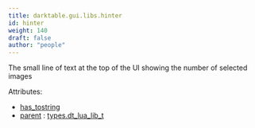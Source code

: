 ```yaml
---
title: darktable.gui.libs.hinter
id: hinter
weight: 140
draft: false
author: "people"
---
```


The small line of text at the top of the UI showing the number of selected images

Attributes:
* [has_tostring](../../../Attributes#has_tostring)
* [parent](../Attributes#parent) : [types.dt_lua_lib_t](../../../types/dt_lua_lib_t)

